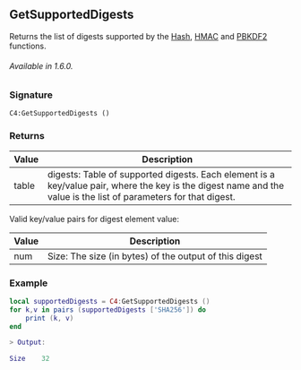 ## GetSupportedDigests

Returns the list of digests supported by the [Hash][1], [HMAC][2] and [PBKDF2][3] functions.

###### Available in 1.6.0.


### Signature

`C4:GetSupportedDigests ()`


### Returns

| Value | Description |
| --- | --- |
| table | digests: Table of supported digests.  Each element is a key/value pair, where the key is the digest name and the value is the list of parameters for that digest. |

Valid key/value pairs for digest element value:

| Value | Description |
| --- | --- |
| num | Size: The size (in bytes) of the output of this digest |


### Example

```lua
local supportedDigests = C4:GetSupportedDigests ()
for k,v in pairs (supportedDigests ['SHA256']) do
	print (k, v)
end

> Output:

Size	32
```

[1]:	#hash
[2]:	#hmac
[3]:	#pbkdf2
